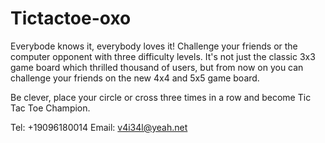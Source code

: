 # Tictactoe-oxo

Everybode knows it, everybody loves it! 
Challenge your friends or the computer opponent with three difficulty levels. It's not just the classic 3x3 game board which thrilled thousand of users, but from now on you can challenge your friends on the new 4x4 and  5x5 game board.

Be clever, place your circle or cross three times in a row and become Tic Tac Toe Champion.

Tel: +19096180014
Email: v4i34l@yeah.net

